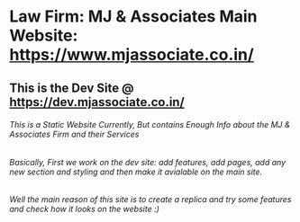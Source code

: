 # Law Firm: MJ &amp; Associates Main Website: https://www.mjassociate.co.in/

## This is the Dev Site @ https://dev.mjassociate.co.in/

###### This is a Static Website Currently, But contains Enough Info about the MJ & Associates Firm and their Services
###### Basically, First we work on the dev site: add features, add pages, add any new section and styling and then make it avialable on the main site.
###### Well the main reason of this site is to create a replica and try some features and check how it looks on the website :)
